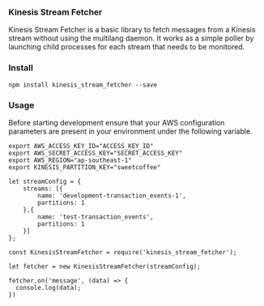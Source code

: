 ### Kinesis Stream Fetcher

Kinesis Stream Fetcher is a basic library to fetch messages from a Kinesis 
stream without using the multilang daemon. It works as a simple poller by
launching child processes for each stream that needs to be monitored.

### Install

```
npm install kinesis_stream_fetcher --save
```

### Usage

Before starting development ensure that your AWS configuration parameters
are present in your environment under the following variable.

```
export AWS_ACCESS_KEY_ID="ACCESS_KEY_ID"
export AWS_SECRET_ACCESS_KEY="SECRET_ACCESS_KEY"
export AWS_REGION="ap-southeast-1"
export KINESIS_PARTITION_KEY="sweetcoffee"
```

```
let streamConfig = {
    streams: [{
        name: 'development-transaction_events-1',
        partitions: 1
    },{
        name: 'test-transaction_events',
        partitions: 1
    }]
};
```

```
const KinesisStreamFetcher = require('kinesis_stream_fetcher');
```
```
let fetcher = new KinesisStreamFetcher(streamConfig);
```

```
fetcher.on('message', (data) => {
  console.log(data);
})
```
